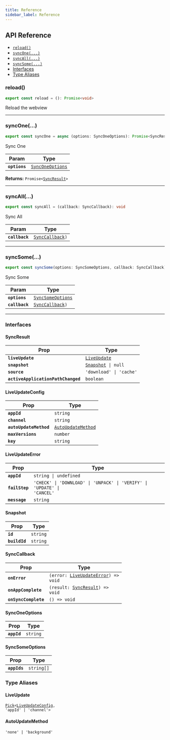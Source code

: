```yaml
---
title: Reference
sidebar_label: Reference
---
```


## API Reference

* [`reload()`](#reload)
* [`syncOne(...)`](#syncone)
* [`syncAll(...)`](#syncall)
* [`syncSome(...)`](#syncsome)
* [Interfaces](#interfaces)
* [Type Aliases](#type-aliases)

### reload()

```typescript
export const reload = (): Promise<void>
```

Reload the webview

--------------------


### syncOne(...)

```typescript
export const syncOne = async (options: SyncOneOptions): Promise<SyncResult>
```

Sync One

| Param         | Type                                                      |
| ------------- | --------------------------------------------------------- |
| **`options`** | <code><a href="#synconeoptions">SyncOneOptions</a></code> |

**Returns:** <code>Promise&lt;<a href="#syncresult">SyncResult</a>&gt;</code>

--------------------


### syncAll(...)

```typescript
export const syncAll = (callback: SyncCallback): void
```

Sync All

| Param          | Type                                                                             |
| -------------- | -------------------------------------------------------------------------------- |
| **`callback`** | <code><a href="#synccallback">SyncCallback</a>)</code> |

--------------------


### syncSome(...)

```typescript
export const syncSome(options: SyncSomeOptions, callback: SyncCallback): void
```

Sync Some

| Param          | Type                                                                             |
| -------------- | -------------------------------------------------------------------------------- |
| **`options`**  | <code><a href="#syncsomeoptions">SyncSomeOptions</a></code>                      |
| **`callback`** | <code><a href="#synccallback">SyncCallback</a>)</code>                           |

--------------------


### Interfaces


#### SyncResult

| Prop                               | Type                                                  |
| ---------------------------------- | ----------------------------------------------------- |
| **`liveUpdate`**                   | <code><a href="#liveupdate">LiveUpdate</a></code>     |
| **`snapshot`**                     | <code><a href="#snapshot">Snapshot</a> \| null</code> |
| **`source`**                       | <code>'download' \| 'cache'</code>                    |
| **`activeApplicationPathChanged`** | <code>boolean</code>                                  |


#### LiveUpdateConfig

| Prop                   | Type                                                          |
| ---------------------- | ------------------------------------------------------------- |
| **`appId`**            | <code>string</code>                                           |
| **`channel`**          | <code>string</code>                                           |
| **`autoUpdateMethod`** | <code><a href="#autoupdatemethod">AutoUpdateMethod</a></code> |
| **`maxVersions`**      | <code>number</code>                                           |
| **`key`**              | <code>string</code>                                           |


#### LiveUpdateError

| Prop           | Type                                                                               |
| -------------- | ---------------------------------------------------------------------------------- |
| **`appId`**    | <code>string \| undefined</code>                                                   |
| **`failStep`** | <code>'CHECK' \| 'DOWNLOAD' \| 'UNPACK' \| 'VERIFY' \| 'UPDATE' \| 'CANCEL'</code> |
| **`message`**  | <code>string</code>                                                                |


#### Snapshot

| Prop          | Type                |
| ------------- | ------------------- |
| **`id`**      | <code>string</code> |
| **`buildId`** | <code>string</code> |

#### SyncCallback

| Prop                 | Type                                                                         |
| -------------------- | ---------------------------------------------------------------------------- |
| **`onError`**        | <code>(error: <a href="#liveupdateerror">LiveUpdateError</a>) => void</code> |
| **`onAppComplete`**  | <code>(result: <a href="#syncresult">SyncResult</a>) => void</code>          |
| **`onSyncComplete`** | <code>() => void</code>                                                      |

#### SyncOneOptions

| Prop        | Type                |
| ----------- | ------------------- |
| **`appId`** | <code>string</code> |


#### SyncSomeOptions

| Prop         | Type                  |
| ------------ | --------------------- |
| **`appIds`** | <code>string[]</code> |


### Type Aliases


#### LiveUpdate

<code><a href="#pick">Pick</a>&lt;<a href="#liveupdateconfig">LiveUpdateConfig</a>, 'appId' | 'channel'&gt;</code>


#### AutoUpdateMethod

<code>'none' | 'background'</code>

